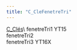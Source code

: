 ```yaml
---
title: "C_CleFenetreTri"
---
```


[C_Clés](notes/equipements/cles/C_Clés.md)\ 
fenetreTri1 YT15\
fenetreTri2\
fenetreTri3 YT16X